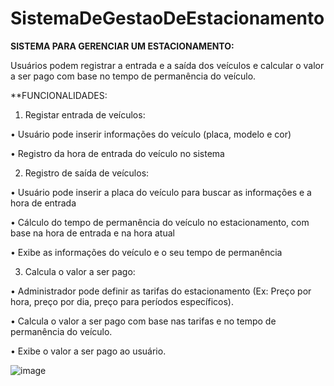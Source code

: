 # SistemaDeGestaoDeEstacionamento

**SISTEMA PARA GERENCIAR UM ESTACIONAMENTO:**

Usuários podem registrar a entrada e a saída dos veículos e calcular o valor a ser pago com base no tempo de permanência do veículo.

**FUNCIONALIDADES:

1. Registar entrada de veículos:

•	Usuário pode inserir informações do veículo (placa, modelo e cor)

•	Registro da hora de entrada do veículo no sistema
  
2. Registro de saída de veículos:

•	Usuário pode inserir a placa do veículo para buscar as informações e a hora de entrada

•	Cálculo do tempo de permanência do veículo no estacionamento, com base na hora de entrada e na hora atual

•	Exibe as informações do veículo e o seu tempo de permanência
  
3. Calcula o valor a ser pago:

•	Administrador pode definir as tarifas do estacionamento (Ex: Preço por hora, preço por dia, preço para períodos específicos).

•	Calcula o valor a ser pago com base nas tarifas e no tempo de permanência do veículo.

•	Exibe o valor a ser pago ao usuário.



![image](https://github.com/liane-heidemann/SistemaDeGestaoDeEstacionamento/assets/54177181/41b9ea5f-1afb-4a8e-8ed9-b777ab60d2eb)
